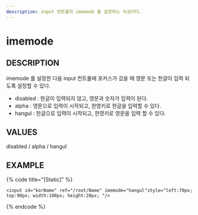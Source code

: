 ```yaml
---
description: input 컨트롤의 imemode 를 설정하는 속성이다.    
---
```

#   imemode                       

## DESCRIPTION

imemode 를 설정한 다음 input 컨트롤에 포커스가 갔을 때 영문 또는 한글이 입력 되도록 설정할 수 있다.

* disabled : 한글이 입력되지 않고, 영문과 숫자가 입력이 된다.
* alpha : 영문으로 입력이 시작되고, 한영키로 한글을 입력할 수 있다.
* hangul : 한글으로 입력이 시작되고, 한영키로 영문을 입력 할 수 있다.   
  
## VALUES

disabled / alpha / hangul

## EXAMPLE

{% code title="\[Static\]" %}
```markup
<input id="korName" ref="/root/Name" imemode="hangul"style="left:70px; top:90px; width:100px; height:20px; "/>  
```
{% endcode %}

